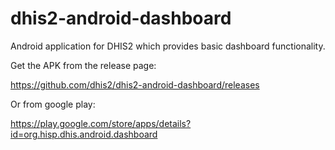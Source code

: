 # dhis2-android-dashboard
Android application for DHIS2 which provides basic dashboard functionality. 

Get the APK from the release page:

https://github.com/dhis2/dhis2-android-dashboard/releases

Or from google play:

https://play.google.com/store/apps/details?id=org.hisp.dhis.android.dashboard
